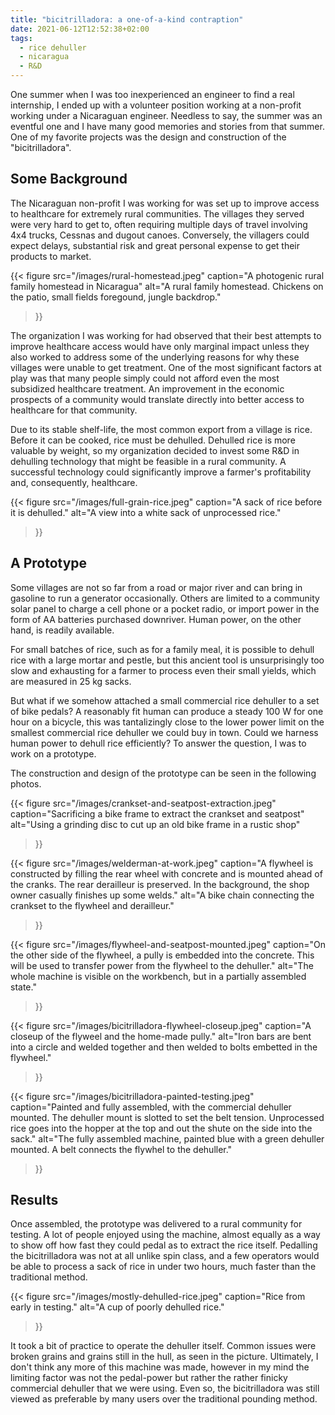 ```yaml
---
title: "bicitrilladora: a one-of-a-kind contraption"
date: 2021-06-12T12:52:38+02:00
tags:
  - rice dehuller
  - nicaragua
  - R&D
---
```


One summer when I was too inexperienced an engineer to find a real internship,
I ended up with a volunteer position working at a non-profit working under a
Nicaraguan engineer. Needless to say, the summer was an eventful one and I
have many good memories and stories from that summer. One of my favorite
projects was the design and construction of the "bicitrilladora".

## Some Background

The Nicaraguan non-profit I was working for was set up to improve access to
healthcare for extremely rural communities. The villages they served were very
hard to get to, often requiring multiple days of travel involving 4x4 trucks,
Cessnas and dugout canoes. Conversely, the villagers could expect delays,
substantial risk and great personal expense to get their products to market.

{{< figure
    src="/images/rural-homestead.jpeg"
    caption="A photogenic rural family homestead in Nicaragua"
    alt="A rural family homestead. Chickens on the patio, small fields foregound, jungle backdrop."
>}}

The organization I was working for had observed that their best attempts to
improve healthcare access would have only marginal impact unless they also
worked to address some of the underlying reasons for why these villages were
unable to get treatment. One of the most significant factors at play was that
many people simply could not afford even the most subsidized healthcare
treatment. An improvement in the economic prospects of a community would
translate directly into better access to healthcare for that community.

Due to its stable shelf-life, the most common export from a village is rice.
Before it can be cooked, rice must be dehulled. Dehulled rice is more
valuable by weight, so my organization decided to invest some R&D in dehulling
technology that might be feasible in a rural community. A successful technology
could significantly improve a farmer's profitability and, consequently,
healthcare.

{{< figure
    src="/images/full-grain-rice.jpeg"
    caption="A sack of rice before it is dehulled."
    alt="A view into a white sack of unprocessed rice."
>}}

## A Prototype

Some villages are not so far from a road or major river and can bring in
gasoline to run a generator occasionally. Others are limited to a community
solar panel to charge a cell phone or a pocket radio, or import power in the
form of AA batteries purchased downriver. Human power, on the other hand, is
readily available.

For small batches of rice, such as for a family meal, it is possible to dehull
rice with a large mortar and pestle, but this ancient tool is unsurprisingly
too slow and exhausting for a farmer to process even their small yields, which
are measured in 25 kg sacks.

But what if we somehow attached a small commercial rice dehuller to a set of
bike pedals? A reasonably fit human can produce a steady 100 W for one hour on
a bicycle, this was tantalizingly close to the lower power limit on the smallest
commercial rice dehuller we could buy in town. Could we harness human power to
dehull rice efficiently? To answer the question, I was to work on a prototype.

The construction and design of the prototype can be seen in the following photos.


{{< figure
    src="/images/crankset-and-seatpost-extraction.jpeg"
    caption="Sacrificing a bike frame to extract the crankset and seatpost"
    alt="Using a grinding disc to cut up an old bike frame in a rustic shop"
>}}

{{< figure
    src="/images/welderman-at-work.jpeg"
    caption="A flywheel is constructed by filling the rear wheel with concrete and is mounted ahead of the cranks. The rear derailleur is preserved. In the background, the shop owner casually finishes up some welds."
    alt="A bike chain connecting the crankset to the flywheel and derailleur."
>}}

{{< figure
    src="/images/flywheel-and-seatpost-mounted.jpeg"
    caption="On the other side of the flywheel, a pully is embedded into the concrete. This will be used to transfer power from the flywheel to the dehuller."
    alt="The whole machine is visible on the workbench, but in a partially assembled state."
>}}

{{< figure
    src="/images/bicitrilladora-flywheel-closeup.jpeg"
    caption="A closeup of the flyweel and the home-made pully."
    alt="Iron bars are bent into a circle and welded together and then welded to bolts embetted in the flywheel."
>}}

{{< figure
    src="/images/bicitrilladora-painted-testing.jpeg"
    caption="Painted and fully assembled, with the commercial dehuller mounted. The dehuller mount is slotted to set the belt tension. Unprocessed rice goes into the hopper at the top and out the shute on the side into the sack."
    alt="The fully assembled machine, painted blue with a green dehuller mounted. A belt connects the flywhel to the dehuller."
>}}

##  Results

Once assembled, the prototype was delivered to a rural community for testing. A
lot of people enjoyed using the machine, almost equally as a way to show off
how fast they could pedal as to extract the rice itself. Pedalling the
bicitrilladora was not at all unlike spin class, and a few operators would be
able to process a sack of rice in under two hours, much faster than the
traditional method. 

{{< figure
    src="/images/mostly-dehulled-rice.jpeg"
    caption="Rice from early in testing."
    alt="A cup of poorly dehulled rice."
>}}

It took a bit of practice to operate the dehuller itself. Common issues were
broken grains and grains still in the hull, as seen in the picture. Ultimately,
I don't think any more of this machine was made, however in my mind the
limiting factor was not the pedal-power but rather the rather finicky commercial
dehuller that we were using. Even so, the bicitrilladora was still viewed as
preferable by many users over the traditional pounding method.
